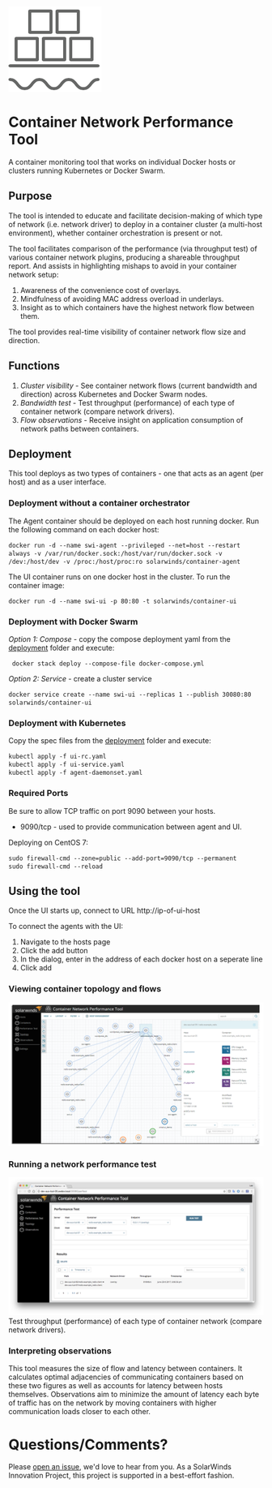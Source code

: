 ![CNPT Logo](docs/cnpt%20logo.png) 
# Container Network Performance Tool
A container monitoring tool that works on individual Docker hosts or clusters running Kubernetes or Docker Swarm.
## Purpose
The tool is intended to educate and facilitate decision-making of which type of network (i.e. network driver) to deploy in a container cluster (a multi-host environment), whether container orchestration is present or not. 

The tool facilitates comparison of the performance (via throughput test) of various container network plugins, producing a shareable throughput report. And assists in highlighting mishaps to avoid in your container network setup:
 1. Awareness of the convenience cost of overlays.
 2. Mindfulness of avoiding MAC address overload in underlays.
 3. Insight as to which containers have the highest network flow between them.

The tool provides real-time visibility of container network flow size and direction.

## Functions
1. _Cluster visibility_ - See container network flows (current bandwidth and direction) across Kubernetes and Docker Swarm nodes.
2. _Bandwidth test_ - Test throughput (performance) of each type of container network (compare network drivers).
3. _Flow observations_ - Receive insight on application consumption of network paths between containers.

## Deployment
This tool deploys as two types of containers - one that acts as an agent (per host) and as a user interface.

### Deployment without a container orchestrator
The Agent container should be deployed on each host running docker. Run the following command on each docker host:

```
docker run -d --name swi-agent --privileged --net=host --restart always -v /var/run/docker.sock:/host/var/run/docker.sock -v /dev:/host/dev -v /proc:/host/proc:ro solarwinds/container-agent
```

The UI container runs on one docker host in the cluster.  To run the container image:

```
docker run -d --name swi-ui -p 80:80 -t solarwinds/container-ui
```
### Deployment with Docker Swarm
*Option 1: Compose* - copy the compose deployment yaml from the [deployment](deployment) folder and execute:
 
```
 docker stack deploy --compose-file docker-compose.yml
 ```
*Option 2: Service* - create a cluster service
```
docker service create --name swi-ui --replicas 1 --publish 30080:80 solarwinds/container-ui
```

### Deployment with Kubernetes
Copy the spec files from the [deployment](deployment) folder and execute:
```
kubectl apply -f ui-rc.yaml
kubectl apply -f ui-service.yaml
kubectl apply -f agent-daemonset.yaml
```

### Required Ports
Be sure to allow TCP traffic on port 9090 between your hosts. 
* 9090/tcp - used to provide communication between agent and UI.

Deploying on CentOS 7:
```
sudo firewall-cmd --zone=public --add-port=9090/tcp --permanent
sudo firewall-cmd --reload
```

## Using the tool
Once the UI starts up, connect to URL http://ip-of-ui-host 

To connect the agents with the UI:

1. Navigate to the hosts page
2. Click the add button
3. In the dialog, enter in the address of each docker host on a seperate line
4. Click add

### Viewing container topology and flows
<img src="docs/cmon-topology.png" width="800" />

### Running a network performance test
<img src="docs/network-performance-test.png" width="800" />
Test throughput (performance) of each type of container network (compare network drivers).

### Interpreting observations
This tool measures the size of flow and latency between containers. It calculates optimal adjacencies of communicating containers based on these two figures as well as accounts for latency between hosts themselves. Observations aim to minimize the amount of latency each byte of traffic has on the network by moving containers with higher communication loads closer to each other.

# Questions/Comments?
Please [open an issue](https://github.com/solarwinds/containers/issues/new), we'd love to hear from you. As a SolarWinds Innovation Project, this project is supported in a best-effort fashion.
